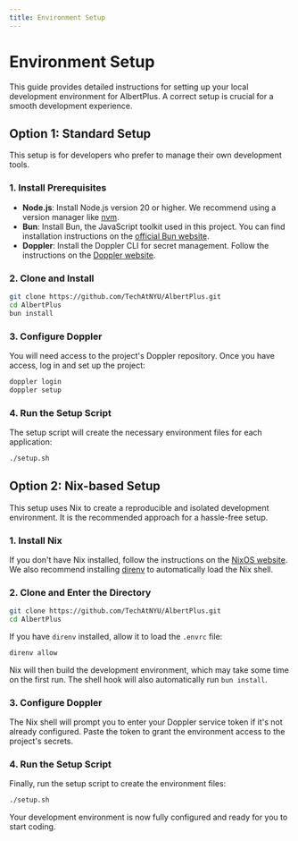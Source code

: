 ```yaml
---
title: Environment Setup
---
```


# Environment Setup

This guide provides detailed instructions for setting up your local development environment for AlbertPlus. A correct setup is crucial for a smooth development experience.

## Option 1: Standard Setup

This setup is for developers who prefer to manage their own development tools.

### 1. Install Prerequisites

-   **Node.js**: Install Node.js version 20 or higher. We recommend using a version manager like [nvm](https://github.com/nvm-sh/nvm).
-   **Bun**: Install Bun, the JavaScript toolkit used in this project. You can find installation instructions on the [official Bun website](https://bun.sh/).
-   **Doppler**: Install the Doppler CLI for secret management. Follow the instructions on the [Doppler website](https://docs.doppler.com/reference/cli).

### 2. Clone and Install

```bash
git clone https://github.com/TechAtNYU/AlbertPlus.git
cd AlbertPlus
bun install
```

### 3. Configure Doppler

You will need access to the project's Doppler repository. Once you have access, log in and set up the project:

```bash
doppler login
doppler setup
```

### 4. Run the Setup Script

The setup script will create the necessary environment files for each application:

```bash
./setup.sh
```

## Option 2: Nix-based Setup

This setup uses Nix to create a reproducible and isolated development environment. It is the recommended approach for a hassle-free setup.

### 1. Install Nix

If you don't have Nix installed, follow the instructions on the [NixOS website](https://nixos.org/download.html). We also recommend installing [direnv](https://direnv.net/) to automatically load the Nix shell.

### 2. Clone and Enter the Directory

```bash
git clone https://github.com/TechAtNYU/AlbertPlus.git
cd AlbertPlus
```

If you have `direnv` installed, allow it to load the `.envrc` file:

```bash
direnv allow
```

Nix will then build the development environment, which may take some time on the first run. The shell hook will also automatically run `bun install`.

### 3. Configure Doppler

The Nix shell will prompt you to enter your Doppler service token if it's not already configured. Paste the token to grant the environment access to the project's secrets.

### 4. Run the Setup Script

Finally, run the setup script to create the environment files:

```bash
./setup.sh
```

Your development environment is now fully configured and ready for you to start coding.
